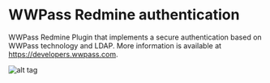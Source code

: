 # WWPass Redmine authentication

WWPass Redmine Plugin that implements a secure authentication based on WWPass technology and LDAP. 
More information is available at https://developers.wwpass.com. 

![alt tag](https://raw.github.com/wwpass/redmine_wwpass_auth/master/wwpass2.png)
